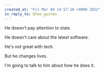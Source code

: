 ```yaml
---
created_at: "Fri Mar 04 14:57:10 +0000 2022"
in_reply_to: @leo_guinan
---
```


He doesn't pay attention to stats. 

He doesn't care about the latest software. 

He's not great with tech.

But he changes lives.

I'm going to talk to him about how he does it.